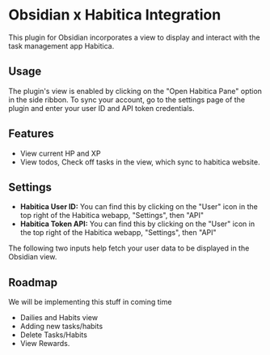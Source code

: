 # Obsidian x Habitica Integration
This plugin for Obsidian incorporates a view to display and interact with the task management app Habitica.

## Usage
The plugin's view is enabled by clicking on the "Open Habitica Pane" option in the side ribbon. To sync your account, go to the settings page of the plugin and enter your user ID and API token credentials.
## Features
- View current HP and XP
- View todos, Check off tasks in the view, which sync to habitica website.
## Settings
- **Habitica User ID:** You can find this by clicking on the "User" icon in the top right of the Habitica webapp, "Settings", then "API"
- **Habitica Token API:** You can find this by clicking on the "User" icon in the top right of the Habitica webapp, "Settings", then "API"

The following two inputs help fetch your user data to be displayed in the Obsidian view.

## Roadmap

We will be implementing this stuff in coming time

- Dailies and Habits view
- Adding new tasks/habits
- Delete Tasks/Habits
- View Rewards.
